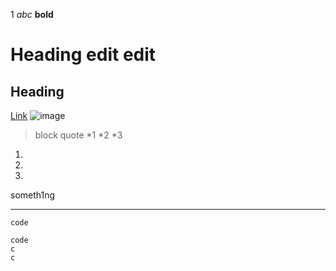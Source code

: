1
_abc_
__bold__
# Heading edit edit
## Heading
[Link](another.html)
![image](https://media.fisheries.noaa.gov/2021-01/atlantic_mackerel.jpg?VersionId=null)
> block quote
*1
*2
*3

1.
2.
3.

someth1ng
___
`code`
```
code
c
c
```
